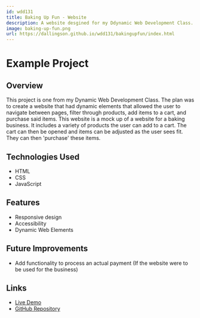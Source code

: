 ```yaml
---
id: wdd131
title: Baking Up Fun - Website
description: A website desgined for my Ddynamic Web Development Class.
image: baking-up-fun.png
url: https://dallingson.github.io/wdd131/bakingupfun/index.html
---
```


# Example Project

## Overview
This project is one from my Dynamic Web Development Class. The plan was to create a website that had dynamic elements that allowed the user to navigate between pages, filter through products, add items to a cart, and purchase said items. This website is a mock up of a website for a baking business. It includes a variety of products the user can add to a cart. The cart can then be opened and items can be adjusted as the user sees fit. They can then 'purchase' these items.

## Technologies Used
- HTML
- CSS
- JavaScript

## Features
- Responsive design
- Accessibility
- Dynamic Web Elements

## Future Improvements
- Add functionality to process an actual payment (If the website were to be used for the business)

## Links
- [Live Demo](https://dallingson.github.io/wdd131/bakingupfun/index.html)
- [GitHub Repository](https://github.com/dallingson/wdd131)